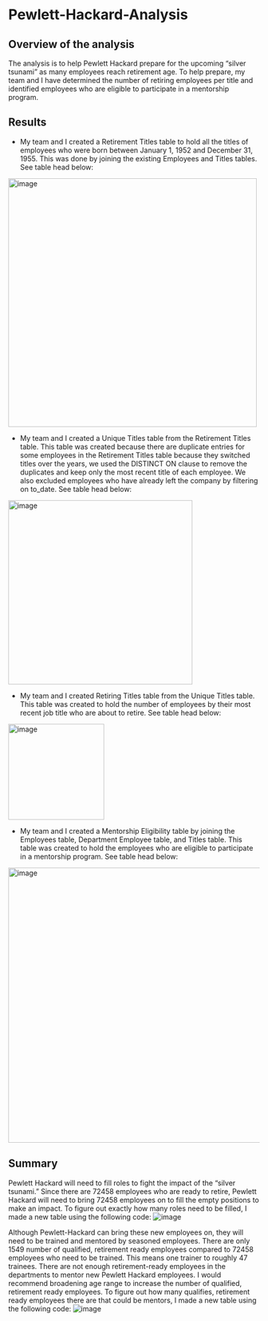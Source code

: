 # Pewlett-Hackard-Analysis
## Overview of the analysis
The analysis is to help Pewlett Hackard prepare for the upcoming “silver tsunami” as many employees reach retirement age. To help prepare, my team and I have determined the number of retiring employees per title and identified employees who are eligible to participate in a mentorship program.

## Results
* My team and I created a Retirement Titles table to hold all the titles of employees who were born between January 1, 1952 and December 31, 1955. This was done by joining the existing Employees and Titles tables. See table head below:
<img width="498" alt="image" src="https://user-images.githubusercontent.com/110864175/192914204-7c0cc90f-be01-44f3-8c2f-cca8d4474b5a.png">

* My team and I created a Unique Titles table from the Retirement Titles table. This table was created because there are duplicate entries for some employees in the Retirement Titles table because they switched titles over the years, we used the DISTINCT ON clause to remove the duplicates and keep only the most recent title of each employee. We also excluded employees who have already left the company by filtering on to_date. See table head below:
<img width="369" alt="image" src="https://user-images.githubusercontent.com/110864175/192914321-37f86f83-c463-45bc-b3ef-1e5303e26e96.png">

* My team and I created Retiring Titles table from the Unique Titles table. This table was created to hold the number of employees by their most recent job title who are about to retire. See table head below:
<img width="192" alt="image" src="https://user-images.githubusercontent.com/110864175/192914396-8a8788c9-ffd3-45a4-bbca-eaabc08839a4.png">

* My team and I created a Mentorship Eligibility table by joining the Employees table, Department Employee table, and Titles table. This table was created to hold the employees who are eligible to participate in a mentorship program. See table head below:
<img width="551" alt="image" src="https://user-images.githubusercontent.com/110864175/192914467-e3e96bdf-2ccf-49d0-b491-18312769dcda.png">

## Summary
Pewlett Hackard will need to fill roles to fight the impact of the “silver tsunami.” Since there are 72458 employees who are ready to retire, Pewlett Hackard will need to bring 72458 employees on to fill the empty positions to make an impact. To figure out exactly how many roles need to be filled, I made a new table using the following code:
 ![image](https://user-images.githubusercontent.com/110864175/192913845-9594071d-2f04-4850-a070-d92f8ff96cc2.png)

Although Pewlett-Hackard can bring these new employees on, they will need to be trained and mentored by seasoned employees. There are only 1549 number of qualified, retirement ready employees compared to 72458 employees who need to be trained. This means one trainer to roughly 47 trainees. There are not enough retirement-ready employees in the departments to mentor new Pewlett Hackard employees. I would recommend broadening age range to increase the number of qualified, retirement ready employees. To figure out how many qualifies, retirement ready employees there are that could be mentors, I made a new table using the following code:
![image](https://user-images.githubusercontent.com/110864175/192913864-1fc12280-6880-40e8-8985-32321e909978.png)
